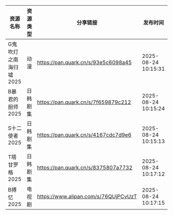 | 资源名称          | 资源类型 | 分享链接                                 | 发布时间                |
| ------------- | ---- | ------------------------------------ | ------------------- |
| G鬼吹灯之南海归墟2025 | 动漫   | https://pan.quark.cn/s/93e5c6098a45  | 2025-08-24 10:15:31 |
| B暴君的厨师2025    | 日韩剧集 | https://pan.quark.cn/s/7f659879c212  | 2025-08-24 10:15:24 |
| S十二使者2025     | 日韩剧集 | https://pan.quark.cn/s/4167cdc7d9e6  | 2025-08-24 10:15:13 |
| T塔甘罗格2025     | 日韩剧集 | https://pan.quark.cn/s/8375807a7732  | 2025-08-24 10:17:12 |
| B搏忆2025       | 电视剧  | https://www.alipan.com/s/76QUjPCvUzT | 2025-08-24 10:17:15 |
